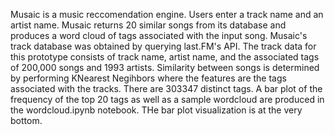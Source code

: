 Musaic is a music reccomendation engine. Users enter a track name and an artist name. Musaic returns 20 similar songs from its database and produces a word cloud of tags associated with the input song. Musaic's track database was obtained by querying last.FM's API. The track data for this prototype consists of track name, artist name, and the associated tags of 200,000 songs and 1993 artists. Similarity between songs is determined by performing KNearest Negihbors where the features are the tags associated with the tracks. There are 303347 distinct tags. A bar plot of the frequency of the top 20 tags as well as a sample wordcloud are produced in the wordcloud.ipynb notebook. THe bar plot visualization is at the very bottom.
